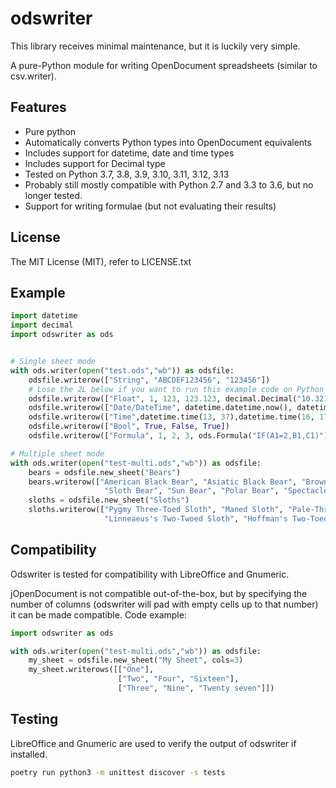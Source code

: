 odswriter
=========

This library receives minimal maintenance, but it is luckily very simple.

A pure-Python module for writing OpenDocument spreadsheets (similar to csv.writer).

Features
-------------
 - Pure python
 - Automatically converts Python types into OpenDocument equivalents
 - Includes support for datetime, date and time types
 - Includes support for Decimal type
 - Tested on Python 3.7, 3.8, 3.9, 3.10, 3.11, 3.12, 3.13
 - Probably still mostly compatible with Python 2.7 and 3.3 to 3.6, but no longer tested.
 - Support for writing formulae (but not evaluating their results)

License
-----------
The MIT License (MIT), refer to LICENSE.txt

Example
---------
```python
import datetime
import decimal
import odswriter as ods


# Single sheet mode
with ods.writer(open("test.ods","wb")) as odsfile:
    odsfile.writerow(["String", "ABCDEF123456", "123456"])
    # Lose the 2L below if you want to run this example code on Python 3, Python 3 has no long type.
    odsfile.writerow(["Float", 1, 123, 123.123, decimal.Decimal("10.321")])
    odsfile.writerow(["Date/DateTime", datetime.datetime.now(), datetime.date(1989, 11, 9)])
    odsfile.writerow(["Time",datetime.time(13, 37),datetime.time(16, 17, 18)])
    odsfile.writerow(["Bool", True, False, True])
    odsfile.writerow(["Formula", 1, 2, 3, ods.Formula("IF(A1=2,B1,C1)")])

# Multiple sheet mode
with ods.writer(open("test-multi.ods","wb")) as odsfile:
    bears = odsfile.new_sheet("Bears")
    bears.writerow(["American Black Bear", "Asiatic Black Bear", "Brown Bear", "Giant Panda", "Qinling Panda", 
                     "Sloth Bear", "Sun Bear", "Polar Bear", "Spectacled Bear"])
    sloths = odsfile.new_sheet("Sloths")
    sloths.writerow(["Pygmy Three-Toed Sloth", "Maned Sloth", "Pale-Throated Sloth", "Brown-Throated Sloth",
                     "Linneaeus's Two-Twoed Sloth", "Hoffman's Two-Toed Sloth"])
```

Compatibility
-------------
Odswriter is tested for compatibility with LibreOffice and Gnumeric. 

jOpenDocument is not compatible out-of-the-box, but by specifying the number of columns (odswriter will pad with empty
cells up to that number) it can be made compatible. Code example:

```python
import odswriter as ods

with ods.writer(open("test-multi.ods","wb")) as odsfile:
    my_sheet = odsfile.new_sheet("My Sheet", cols=3)
    my_sheet.writerows([["One"],
                        ["Two", "Four", "Sixteen"],
                        ["Three", "Nine", "Twenty seven"]])

```

Testing
-------
LibreOffice and Gnumeric are used to verify the output of odswriter if installed.

```bash
poetry run python3 -m unittest discover -s tests
```